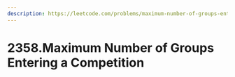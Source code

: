 ```yaml
---
description: https://leetcode.com/problems/maximum-number-of-groups-entering-a-competition/
---
```


# 2358.Maximum Number of Groups Entering a Competition

